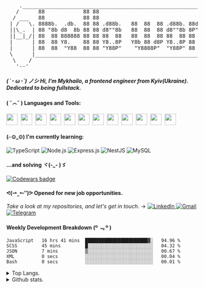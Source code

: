 <pre>
    ._________________________________________________________________________.
   /      88            88 88                                   88     88      \       \\\.  ____  .///
  / ___   88            88 88                                   88     88   ___ \       \ .-'    '-. / 
 | /   \. 8888b.  .db.  88 88 .d88b.   88  88  88 .d88b. 88d888 88  .d888  /   \ |   ./-./.'\__/\__/'.\ 
 ||\_.  | 88 "8b d8  8b 88 88 d8""8b   88  88  88 d8""8b 8P"    88 d8" 88 |  ._/||  <   |:<__><__><__>:|=--
 ||__|_/| 88  88 888888 88 88 88  88   88  88  88 88  88 88     88 88  88 |\_|__||   '\-'\'./  \/  \.'/
 |      | 88  88 Y8.    88 88 Y8..8P   Y8b 88 d8P Y8..8P 88     88 Y8b 88 |      |       / '-.____.-' \
 |      | 88  88  "Y88  88 88 "Y88P"    "Y8888P"  "Y88P" 88     88  "Y888 |      |      ///'        '\\\
 \      |_________________________________________________________________|      /
  \    /                                                                   \    / 
   '--'                                                                     '--'      
</pre>

##### ( ´◔ ω◔`) ノシ Hi, I'm Mykhailo, a frontend engineer from Kyiv(Ukraine). Dedicated to being fullstack.

#### ( ˇ෴ˇ ) Languages and Tools:
<span><img src="https://cdn.jsdelivr.net/gh/devicons/devicon@latest/icons/html5/html5-plain.svg" width="30px"></span>&nbsp;
<span><img src="https://cdn.jsdelivr.net/gh/devicons/devicon@latest/icons/css3/css3-plain.svg" width="30px"></span>&nbsp;
<span><img src="https://cdn.jsdelivr.net/gh/devicons/devicon@latest/icons/sass/sass-original.svg" width="30px"></span>&nbsp;
<span><img src="https://cdn.jsdelivr.net/gh/devicons/devicon@latest/icons/javascript/javascript-original.svg" width="30px"></span>&nbsp;
<span><img src="https://cdn.jsdelivr.net/gh/devicons/devicon@latest/icons/git/git-original.svg" width="30px"></span>&nbsp;
<span><img src="https://cdn.jsdelivr.net/gh/devicons/devicon@latest/icons/react/react-original.svg" width="30px"></span>&nbsp;
<span><img src="https://cdn.jsdelivr.net/gh/devicons/devicon@latest/icons/redux/redux-original.svg" width="30px"></span>&nbsp;
<span><img src="https://cdn.jsdelivr.net/gh/devicons/devicon@latest/icons/handlebars/handlebars-original.svg" width="30px"></span>&nbsp;
<span><img src="https://cdn.jsdelivr.net/gh/devicons/devicon@latest/icons/materialui/materialui-original.svg" width="30px"></span>&nbsp;
<span><img src="https://cdn.jsdelivr.net/gh/devicons/devicon@latest/icons/npm/npm-original-wordmark.svg" width="30px"></span>&nbsp;
<span><img src="https://cdn.jsdelivr.net/gh/devicons/devicon@latest/icons/ubuntu/ubuntu-plain.svg" width="30px"></span>&nbsp;
<span><img src="https://cdn.jsdelivr.net/gh/devicons/devicon@latest/icons/vscode/vscode-original.svg" width="30px"></span>&nbsp;

#### (⌐⊙_⊙) I'm currently learning:
![TypeScript](https://img.shields.io/badge/TypeScript-007ACC?style=for-the-badge&logo=typescript&logoColor=white)
![Node.js](https://img.shields.io/badge/Node.js-339933?style=for-the-badge&logo=nodedotjs&logoColor=white)
![Express.js](https://img.shields.io/badge/express.js-%23404d59.svg?style=for-the-badge&logo=express&logoColor=%2361DAFB)
![NestJS](https://img.shields.io/badge/nestjs-%23E0234E.svg?style=for-the-badge&logo=nestjs&logoColor=white)
![MySQL](https://img.shields.io/badge/mysql-%2300f.svg?style=for-the-badge&logo=mysql&logoColor=white)
#### ...and solving ヾ(-_- )ゞ
  <a target="_blank" href="https://www.codewars.com/users/identityapproved">
      <img alt="Codewars badge" src="https://www.codewars.com/users/identityapproved/badges/large">
  </a>

#### ᕙ(⇀‸↼‶)ᕗ Opened for new job opportunities.
<i>Take a look at my repositories, and let's get in touch.</i> → 
<a target="_blank" href="https://www.linkedin.com/in/identityapproved">
  <img alt="LinkedIn" src="https://img.shields.io/badge/LinkedIn-0077B5?style=for-the-badge&logo=linkedin&logoColor=white"/>
</a>
<a target="_blank" href="mailto:identityapproved@gmail.com">
  <img alt="Gmail" src="https://img.shields.io/badge/Gmail-D14836?style=for-the-badge&logo=gmail&logoColor=white"/>
</a>
<a target="_blank" href="https://t.me/identityapproved">
  <img alt="Telegram" src="https://img.shields.io/badge/Telegram-lightblue?style=for-the-badge&logo=telegram&logoColor=white"/>
</a>

#### Weekly Development Breakdown (º ﹃ º ) 
<!--START_SECTION:waka-->

```text
JavaScript   16 hrs 41 mins  ███████████████████████▓░   94.96 %
SCSS         45 mins         █░░░░░░░░░░░░░░░░░░░░░░░░   04.32 %
JSON         7 mins          ▒░░░░░░░░░░░░░░░░░░░░░░░░   00.67 %
XML          0 secs          ░░░░░░░░░░░░░░░░░░░░░░░░░   00.04 %
Bash         0 secs          ░░░░░░░░░░░░░░░░░░░░░░░░░   00.01 %
```

<!--END_SECTION:waka-->

<details>
<summary>Top Langs.</summary>
<p align="center">
<img src="https://github-readme-stats.vercel.app/api/top-langs/?username=identityapproved&show_icons=true&theme=github_dark" alt="top-langs" />
</p>
</details>
<details>
<summary>Github stats.</summary>
<p align="center">
<img width="49%" src="https://github-readme-streak-stats.herokuapp.com/?user=identityapproved&theme=tokyonight_duo" />
<img width="49%" src="https://github-readme-stats.vercel.app/api?username=identityapproved&show_icons=true&theme=tokyonight" alt="github-stats" />
</p>
</details>
